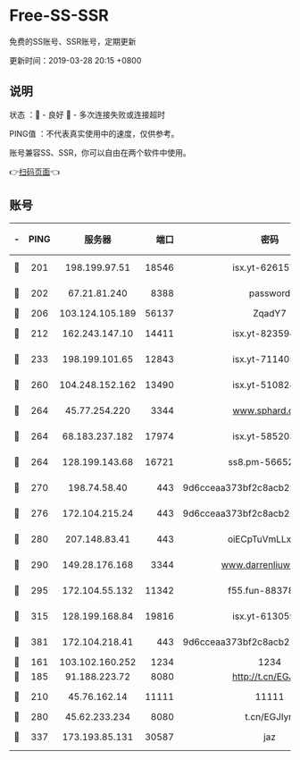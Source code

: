 # Free-SS-SSR

免费的SS账号、SSR账号，定期更新

更新时间：2019-03-28 20:15 +0800

## 说明

状态     ：🙂 - 良好 🙁 - 多次连接失败或连接超时

PING值   ：不代表真实使用中的速度，仅供参考。

账号兼容SS、SSR，你可以自由在两个软件中使用。

👉[扫码页面](https://liesauer.github.io/Free-SS-SSR/)👈

## 账号

|-|PING|服务器|端口|密码|加密方式|区域|
|:----:|:----:|:-----:|-----:|:----:|:----:|:----:|
|🙂|201|198.199.97.51|18546|isx.yt-62615759|aes-256-cfb|US|
|🙂|202|67.21.81.240|8388|password|aes-256-cfb|US|
|🙂|206|103.124.105.189|56137|ZqadY7|chacha20|US|
|🙂|212|162.243.147.10|14411|isx.yt-82359453|aes-256-cfb|US|
|🙂|233|198.199.101.65|12843|isx.yt-71140516|aes-256-cfb|US|
|🙂|260|104.248.152.162|13490|isx.yt-51082460|aes-256-cfb|SG|
|🙂|264|45.77.254.220|3344|www.sphard.com|aes-256-cfb|SG|
|🙂|264|68.183.237.182|17974|isx.yt-58520363|aes-256-cfb|SG|
|🙂|264|128.199.143.68|16721|ss8.pm-56652632|aes-256-cfb|SG|
|🙂|270|198.74.58.40|443|9d6cceaa373bf2c8acb22e60b6a58be6|aes-256-cfb|US|
|🙂|276|172.104.215.24|443|9d6cceaa373bf2c8acb22e60b6a58be6|aes-256-cfb|US|
|🙂|280|207.148.83.41|443|oiECpTuVmLLxk4Ts|aes-256-cfb|AU|
|🙂|290|149.28.176.168|3344|www.darrenliuwei.com|aes-256-cfb|AU|
|🙂|295|172.104.55.132|11342|f55.fun-88378676|aes-256-cfb|SG|
|🙂|315|128.199.168.84|19816|isx.yt-61305982|aes-256-cfb|SG|
|🙂|381|172.104.218.41|443|9d6cceaa373bf2c8acb22e60b6a58be6|aes-256-cfb|US|
|🙂|161|103.102.160.252|1234|1234|rc4-md5|JP|
|🙂|185|91.188.223.72|8080|http://t.cn/EGJIyrl|rc4-md5|RU|
|🙂|210|45.76.162.14|11111|11111|aes-256-cfb|SG|
|🙂|280|45.62.233.234|8080|t.cn/EGJIyrl|rc4-md5|CA|
|🙂|337|173.193.85.131|30587|jaz|aes-256-cfb|US|
